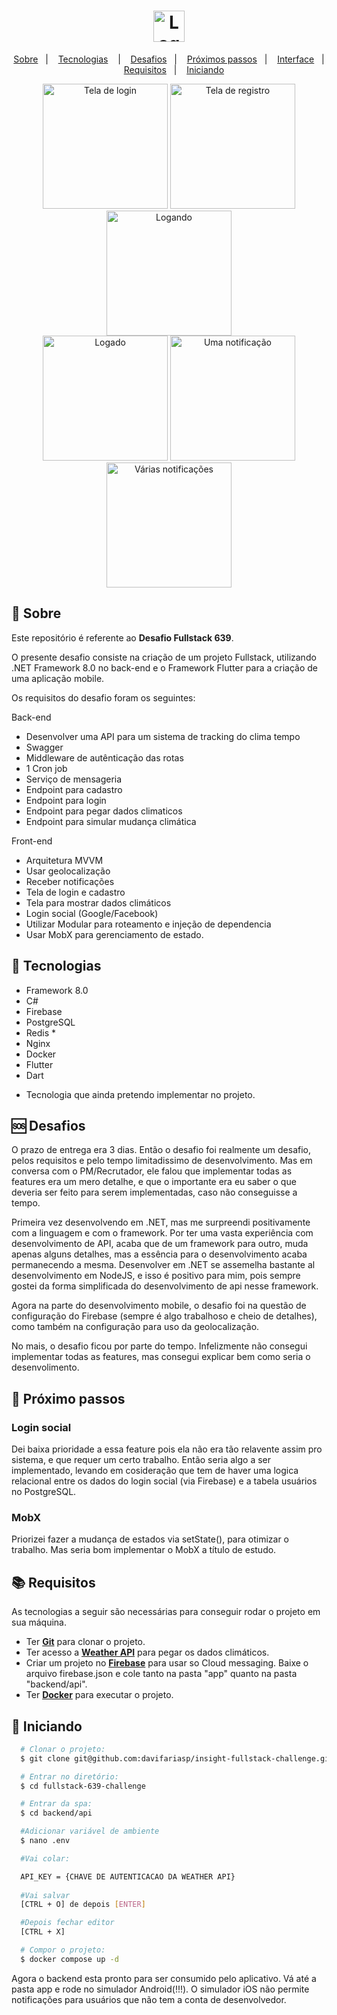 <h1 align="center">
  <img alt="Logo 639" src="https://639app.com/_nuxt/img/logo.54e5dcc.svg" height="50px" />
</h1>


<p align="center">
  <a href="#page_with_curl-sobre">Sobre</a>&nbsp;&nbsp;&nbsp;|&nbsp;&nbsp;&nbsp;
  <a href="#hammer-tecnologias">Tecnologias</a>
  &nbsp;&nbsp;&nbsp;|&nbsp;&nbsp;&nbsp;
  <a href="#sos-desafios">Desafios</a>&nbsp;&nbsp;&nbsp;|&nbsp;&nbsp;&nbsp;
  <a href="#rotating_light-próximos-passos">Próximos passos</a>&nbsp;&nbsp;&nbsp;|&nbsp;&nbsp;&nbsp;
  <a href="#sunrise-interface">Interface</a>&nbsp;&nbsp;&nbsp;|&nbsp;&nbsp;&nbsp;
  <a href="#books-requisitos">Requisitos</a>&nbsp;&nbsp;&nbsp;|&nbsp;&nbsp;&nbsp;
  <a href="#rocket-iniciando">Iniciando</a>
</p>

<div align="center">
    <img alt="Tela de login" src="https://i.imgur.com/UOdLaqp.png" width="200" />
     <img alt="Tela de registro" src="https://i.imgur.com/8tbrKrX.png" width="200" />
     <img alt="Logando" src="https://i.imgur.com/l6B98X7.png" width="200" />
</div>

<div align="center">
    <img alt="Logado" src="https://i.imgur.com/m0WdoED.png" width="200" />
    <img alt="Uma notificação" src="https://i.imgur.com/ByIOg6Z.png" width="200" />
    <img alt="Várias notificações" src="https://i.imgur.com/udFfS2t.png" width="200" />
</div>

## :page_with_curl: Sobre

Este repositório é referente ao **Desafio Fullstack 639**. 

O presente desafio consiste na criação de um projeto Fullstack, utilizando .NET Framework 8.0 no back-end e o Framework Flutter para a criação de uma aplicação mobile.

Os requisitos do desafio foram os seguintes:

Back-end
- Desenvolver uma API para um sistema de tracking do clima tempo
- Swagger
- Middleware de autênticação das rotas
- 1 Cron job
- Serviço de mensageria
- Endpoint para cadastro
- Endpoint para login
- Endpoint para pegar dados climaticos
- Endpoint para simular mudança climática

Front-end
- Arquitetura MVVM
- Usar geolocalização
- Receber notificações
- Tela de login e cadastro
- Tela para mostrar dados climáticos
- Login social (Google/Facebook)
- Utilizar Modular para roteamento e injeção de dependencia
- Usar MobX para gerenciamento de estado.


## :hammer: Tecnologias

- Framework 8.0
- C#
- Firebase
- PostgreSQL
- Redis *
- Nginx
- Docker
- Flutter
- Dart

* Tecnologia que ainda pretendo implementar no projeto.

## :sos: Desafios

O prazo de entrega era 3 dias. Então o desafio foi realmente um desafio, pelos requisitos e pelo tempo limitadissimo de desenvolvimento. Mas em conversa com o PM/Recrutador, ele falou que implementar todas as features era um mero detalhe, e que o importante era eu saber o que deveria ser feito para serem implementadas, caso não conseguisse a tempo.

Primeira vez desenvolvendo em .NET, mas me surpreendi positivamente com a linguagem e com o framework. Por ter uma vasta experiência com desenvolvimento de API, acaba que de um framework para outro, muda apenas alguns detalhes, mas a essência para o desenvolvimento acaba permanecendo a mesma. Desenvolver em .NET se assemelha bastante al desenvolvimento em NodeJS, e isso é positivo para mim, pois sempre gostei da forma simplificada do desenvolvimento de api nesse framework.

Agora na parte do desenvolvimento mobile, o desafio foi na questão de configuração do Firebase (sempre é algo trabalhoso e cheio de detalhes), como também na configuração para uso da geolocalização.

No mais, o desafio ficou por parte do tempo. Infelizmente não consegui implementar todas as features, mas consegui explicar bem como seria o desenvolimento.

## :rotating_light: Próximo passos

### Login social

Dei baixa prioridade a essa feature pois ela não era tão relavente assim pro sistema, e que requer um certo trabalho. Então seria algo a ser implementado, levando em cosideração que tem de haver uma logica relacional entre os dados do login social (via Firebase) e a tabela usuários no PostgreSQL.

### MobX

Priorizei fazer a mudança de estados via setState(), para otimizar o trabalho. Mas seria bom implementar o MobX a título de estudo. 

## :books: Requisitos

As tecnologias a seguir são necessárias para conseguir rodar o projeto em sua máquina.

- Ter [**Git**](https://git-scm.com/) para clonar o projeto.
- Ter acesso a [**Weather API**](https://www.weatherapi.com/) para pegar os dados climáticos.
- Criar um projeto no [**Firebase**](https://firebase.google.com/) para usar so Cloud messaging. Baixe o arquivo firebase.json e cole tanto na pasta "app" quanto na pasta "backend/api".
- Ter [**Docker**](https://www.docker.com/get-started/) para executar o projeto.


## :rocket: Iniciando
``` bash
  # Clonar o projeto:
  $ git clone git@github.com:davifariasp/insight-fullstack-challenge.git

  # Entrar no diretório:
  $ cd fullstack-639-challenge

  # Entrar da spa:
  $ cd backend/api

  #Adicionar variável de ambiente
  $ nano .env

  #Vai colar:

  API_KEY = {CHAVE DE AUTENTICACAO DA WEATHER API}
  
  #Vai salvar
  [CTRL + O] de depois [ENTER]

  #Depois fechar editor
  [CTRL + X]

  # Compor o projeto:
  $ docker compose up -d
```

Agora o backend esta pronto para ser consumido pelo aplicativo. Vá até a pasta app e rode no simulador Android(!!!). O simulador iOS não permite notificações para usuários que não tem a conta de desenvolvedor.